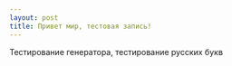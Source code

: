 ```yaml
---
layout: post
title: Привет мир, тестовая запись!
---
```


Тестирование генератора, тестирование русских букв


